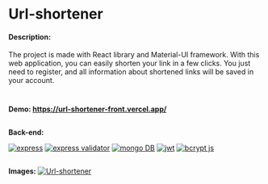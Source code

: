 # Url-shortener
#### Description:
The project is made with React library and Material-UI framework. With this web application, you can easily shorten your link in a few clicks. You just need to register, and all information about shortened links will be saved in your account.
# 

**Demo: https://url-shortener-front.vercel.app/**

## 
**Back-end:**

[![express](https://www.oleinikov.dev/readme/express.svg "express")](https://www.oleinikov.dev/readme/express.svg "express")
[![express validator](https://www.oleinikov.dev/readme/express-validator.svg "express validator")](https://www.oleinikov.dev/readme/express-validator.svg "express validator")
[![mongo DB](https://www.oleinikov.dev/readme/mongo-db.svg "mongo DB")](https://www.oleinikov.dev/readme/mongo-db.svg "mongo DB")
[![jwt](https://www.oleinikov.dev/readme/jwt.svg "jwt")](https://www.oleinikov.dev/readme/jwt.svg "jwt")
[![bcrypt js](https://www.oleinikov.dev/readme/bcryps-js.svg "bcrypt js")](https://www.oleinikov.dev/readme/bcryps-js.svg "bcrypt js")

## 
**Images:**
[![Url-shortener](https://www.oleinikov.dev/static/8c26e71b803e2f357b4a7e67376fbff3/99d89/url-shortener-featured.webp "Url-shortener")](https://www.oleinikov.dev/static/8c26e71b803e2f357b4a7e67376fbff3/99d89/url-shortener-featured.webp "Url-shortener")
